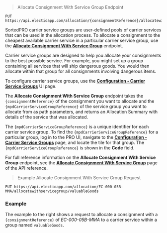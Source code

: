 > Allocate Consignment With Service Group Endpoint
```
PUT https://api.electioapp.com/allocation/{consignmentReference}/allocatewithservicegroup/{mpdCarrierServiceGroupReference}
```

SortedPRO carrier service groups are user-defined pools of carrier services that can be used in the allocation process. To allocate a consignment to the cheapest available carrier service in a particular carrier service group, use the **[Allocate Consignment With Service Group](https://docs.electioapp.com/#/api/AllocateConsignmentWithServiceGroup)** endpoint.  

<aside class="note">
  Carrier service groups are designed to help you allocate your consignments to the best possible service. For example, you might set up a group containing all services that will ship dangerous goods. You would then allocate within that group for all consignments involving dangerous items. 

  To configure carrier service groups, use the <strong><a href="https://www.electioapp.com/Configuration/CarrierServiceGroups">Configuration - Carrier Service Groups</a></strong> UI page. 
</aside>  

The **Allocate Consignment With Service Group** endpoint takes the `{consignmentReference}` of the consignment you want to allocate and the `{mpdCarrierServiceGroupReference}` of the service group you want to allocate from as path parameters, and returns an Allocation Summary with details of the service that was allocated. 

The `{mpdCarrierServiceGroupReference}` is a unique identifier for each carrier service group. To find the `{mpdCarrierServiceGroupReference}` for a particular group, log in to the PRO UI, navigate to the **[Configuration - Carrier Service Groups](https://www.electioapp.com/Configuration/CarrierServiceGroups)** page, and locate the tile for that group. The `{mpdCarrierServiceGroupReference}` is shown in the **Code** field.

<aside class="note">
  For full reference information on the <strong>Allocate Consignment With Service Group</strong> endpoint, see the <strong><a href="https://docs.electioapp.com/#/api/AllocateConsignmentWithServiceGroup">Allocate Consignment With Service Group</a></strong> page of the API reference. 
</aside>

> Example Allocate Consignment With Service Group Request
```
PUT https://api.electioapp.com/allocation/EC-000-05B-MMA/allocatewithservicegroup/valuableGoods
```

### Example

The example to the right shows a request to allocate a consignment with a `{consignmentReference}` of _EC-000-05B-MMA_ to a carrier service within a group named `valuableGoods`.
